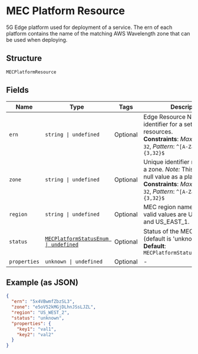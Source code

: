 
# MEC Platform Resource

5G Edge platform used for deployment of a service. The ern of each platform contains the name of the matching AWS Wavelength zone that can be used when deploying.

## Structure

`MECPlatformResource`

## Fields

| Name | Type | Tags | Description |
|  --- | --- | --- | --- |
| `ern` | `string \| undefined` | Optional | Edge Resource Name. A string identifier for a set of edge resources.<br>**Constraints**: *Maximum Length*: `32`, *Pattern*: `^[A-Za-z0-9-]{3,32}$` |
| `zone` | `string \| undefined` | Optional | Unique identifier representing a zone. *Note:* This will have a null value as a placeholder.<br>**Constraints**: *Maximum Length*: `32`, *Pattern*: `^[A-Za-z0-9]{3,32}$` |
| `region` | `string \| undefined` | Optional | MEC region name. Current valid values are US_WEST_2 and US_EAST_1. |
| `status` | [`MECPlatformStatusEnum \| undefined`](../../doc/models/mec-platform-status-enum.md) | Optional | Status of the MEC Platform (default is 'unknown')<br>**Default**: `MECPlatformStatusEnum.Unknown` |
| `properties` | `unknown \| undefined` | Optional | - |

## Example (as JSON)

```json
{
  "ern": "5x4VBwmfZbzSL3",
  "zone": "e5oV52kMGjDLhnJSsLJZL",
  "region": "US_WEST_2",
  "status": "unknown",
  "properties": {
    "key1": "val1",
    "key2": "val2"
  }
}
```

